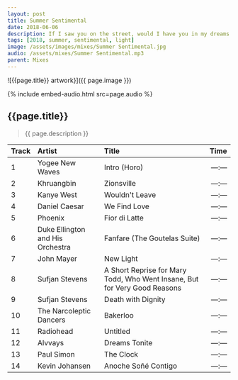 ```yaml
---
layout: post
title: Summer Sentimental
date: 2018-06-06
description: If I saw you on the street, would I have you in my dreams tonight?
tags: [2018, summer, sentimental, light]
image: /assets/images/mixes/Summer Sentimental.jpg
audio: /assets/mixes/Summer Sentimental.mp3
parent: Mixes
---
```


![{{page.title}} artwork}]({{ page.image }})

{% include embed-audio.html src=page.audio %}

## {{page.title}}
>{{ page.description }}

| Track | Artist                          | Title                                                                     | Time |
|:------|:--------------------------------|:--------------------------------------------------------------------------|-----:|
| 1     | Yogee New Waves                 | Intro (Horo)                                                              | —:—  |
| 2     | Khruangbin                      | Zionsville                                                                | —:—  |
| 3     | Kanye West                      | Wouldn't Leave                                                            | —:—  |
| 4     | Daniel Caesar                   | We Find Love                                                              | —:—  |
| 5     | Phoenix                         | Fior di Latte                                                             | —:—  |
| 6     | Duke Ellington and His Orchestra| Fanfare (The Goutelas Suite)                                              | —:—  |
| 7     | John Mayer                      | New Light                                                                 | —:—  |
| 8     | Sufjan Stevens                  | A Short Reprise for Mary Todd, Who Went Insane, But for Very Good Reasons | —:—  |
| 9     | Sufjan Stevens                  | Death with Dignity                                                        | —:—  |
| 10    | The Narcoleptic Dancers         | Bakerloo                                                                  | —:—  |
| 11    | Radiohead                       | Untitled                                                                  | —:—  |
| 12    | Alvvays                         | Dreams Tonite                                                             | —:—  |
| 13    | Paul Simon                      | The Clock                                                                 | —:—  |
| 14    | Kevin Johansen                  | Anoche Soñé Contigo                                                       | —:—  |
